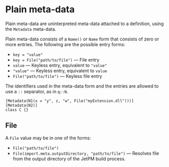 # Plain meta-data

Plain meta-data are uninterpreted meta-data attached to a definition, using the `Metadata` meta-data.

Plain meta-data consists of a `Name()` or `Name` form that consists of zero or more entries. The following are the possible entry forms:

* `key = "value"`
* `key = File("path/to/file")` — File entry
* `value` — Keyless entry, equivalent to `"value"`
* `"value"` — Keyless entry, equivalent to `value`
* `File("path/to/file")` — Keyless file entry

The identifiers used in the meta-data form and the entries are allowed to use a `::` separator, as in `q::N`.

```
[Metadata(N1(x = "y", z, "w", File("myExtension.dll")))]
[Metadata(N2)]
class C {}
```

## File

A `File` value may be in one of the forms:

* `File("path/to/file")`
* `File(import.meta.outputDirectory, "path/to/file")` — Resolves file from the output directory of the JetPM build process.